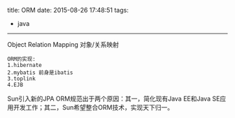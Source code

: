 title: ORM
date: 2015-08-26 17:48:51
tags:
- java
---


Object Relation Mapping 对象/关系映射
<!--more-->

	ORM的实现:
	1.hibernate
	2.mybatis 前身是ibatis
	3.toplink
	4.EJB

Sun引入新的JPA ORM规范出于两个原因：其一，简化现有Java EE和Java SE应用开发工作；其二，Sun希望整合ORM技术，实现天下归一。
